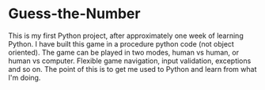 # Guess-the-Number
This is my first Python project, after approximately one week of learning Python. I have built this game in a procedure python code (not object oriented). The game can be played in two modes, human vs human, or human vs computer. Flexible game navigation, input validation, exceptions and so on. The point of this is to get me used to Python and learn from what I'm doing.
